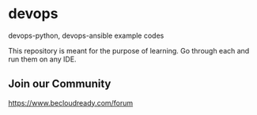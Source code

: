 # devops
devops-python, devops-ansible example codes

This repository is meant for the purpose of learning. Go through each and run them on any IDE.

Join our Community
-------------------------
https://www.becloudready.com/forum
